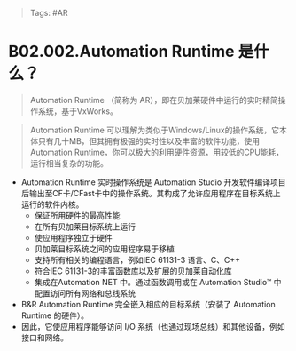 > Tags: #AR

# B02.002.Automation Runtime 是什么？

> Automation Runtime （简称为 AR），即在贝加莱硬件中运行的实时精简操作系统，基于VxWorks。

> Automation Runtime 可以理解为类似于Windows/Linux的操作系统，它本体只有几十MB，但其拥有极强的实时性以及丰富的软件功能，使用Automation Runtime，你可以极大的利用硬件资源，用较低的CPU能耗，运行相当复杂的功能。

- Automation Runtime 实时操作系统是 Automation Studio 开发软件编译项目后输出至CF卡/CFast卡中的操作系统。其构成​​了允许应用程序在目标系统上运行的软件内核。
    - 保证所用硬件的最高性能
    - 在所有贝加莱目标系统上运行
    - 使应用程序独立于硬件
    - 贝加莱目标系统之间的应用程序易于移植
    - 支持所有相关的编程语言，例如IEC 61131-3 语言、C、C++
    - 符合IEC 61131-3的丰富函数库以及扩展的贝加莱自动化库
    - 集成在Automation NET 中。通过函数调用或在 Automation Studio™ 中配置访问所有网络和总线系统
- B&R Automation Runtime 完全嵌入相应的目标系统（安装了 Automation Runtime 的硬件）。
- 因此，它使应用程序能够访问 I/O 系统（也通过现场总线）和其他设备，例如接口和网络。

